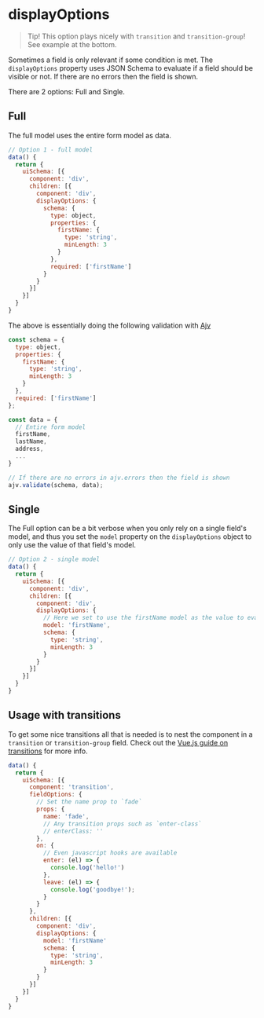 # displayOptions

> Tip! This option plays nicely with `transition` and `transition-group`! See example at the bottom.

Sometimes a field is only relevant if some condition is met. The `displayOptions` property uses JSON Schema to evaluate if a field should be visible or not. If there are no errors then the field is shown.


There are 2 options: Full and Single.

## Full

The full model uses the entire form model as data.

```js
// Option 1 - full model
data() {
  return {
    uiSchema: [{
      component: 'div',
      children: [{
        component: 'div',
        displayOptions: {
          schema: {
            type: object,
            properties: {
              firstName: {
                type: 'string',
                minLength: 3
              }
            },
            required: ['firstName']
          }
        }
      }]
    }]
  }
}
```

The above is essentially doing the following validation with [Ajv](https://github.com/epoberezkin/ajv)

```js
const schema = {
  type: object,
  properties: {
    firstName: {
      type: 'string',
      minLength: 3
    }
  },
  required: ['firstName']
};

const data = {
  // Entire form model
  firstName,
  lastName,
  address,
  ...
}

// If there are no errors in ajv.errors then the field is shown
ajv.validate(schema, data);

```

## Single

The Full option can be a bit verbose when you only rely on a single field's model, and thus you set the `model` property on the `displayOptions` object to only use the value of that field's model.

```js
// Option 2 - single model
data() {
  return {
    uiSchema: [{
      component: 'div',
      children: [{
        component: 'div',
        displayOptions: {
          // Here we set to use the firstName model as the value to evaluate the schema against
          model: 'firstName',
          schema: {
            type: 'string',
            minLength: 3
          }
        }
      }]
    }]
  }
}
```

## Usage with transitions

To get some nice transitions all that is needed is to nest the component in a `transition` or `transition-group` field.
Check out the [Vue.js guide on transitions](https://vuejs.org/v2/guide/transitions.html) for more info.

```js
data() {
  return {
    uiSchema: [{
      component: 'transition',
      fieldOptions: {
        // Set the name prop to `fade`
        props: {
          name: 'fade',
          // Any transition props such as `enter-class`
          // enterClass: ''
        },
        on: {
          // Even javascript hooks are available
          enter: (el) => {
            console.log('hello!')
          },
          leave: (el) => {
            console.log('goodbye!');
          }
        }
      },
      children: [{
        component: 'div',
        displayOptions: {
          model: 'firstName'
          schema: {
            type: 'string',
            minLength: 3
          }
        }
      }]
    }]
  }
}
```
